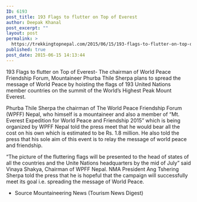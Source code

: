 ```yaml
---
ID: 6193
post_title: 193 Flags to flutter on Top of Everest
author: Deepak Khanal
post_excerpt: ""
layout: post
permalink: >
  https://trekkingtopnepal.com/2015/06/15/193-flags-to-flutter-on-top-of-everest/
published: true
post_date: 2015-06-15 14:13:44
---
```

193 Flags to flutter on Top of Everest- The chairman of World Peace Friendship Forum, Mountaineer Phurba Thile Sherpa plans to spread the message of World Peace by hoisting the flags of 193 United Nations member countries on the summit of the World’s Highest Peak Mount Everest.

Phurba Thile Sherpa the chairman of The World Peace Friendship Forum (WPFF) Nepal, who himself is a mountaineer and also a member of “Mt. Everest Expedition for World Peace and Friendship 2015” which is being organized by WPFF Nepal told the press meet that he would bear all the cost on his own which is estimated to be Rs. 1.8 million. He also told the press that his sole aim of this event is to relay the message of world peace and friendship.

“The picture of the fluttering flags will be presented to the head of states of all the countries and the Unite Nations headquarters by the mid of July” said Vinaya Shakya, Chairman of WPFF Nepal. NMA President Ang Tshering Sherpa told the press that he is hopeful that the campaign will successfully meet its goal i.e. spreading the message of World Peace.

- Source Mountaineering News (Tourism News Digest)